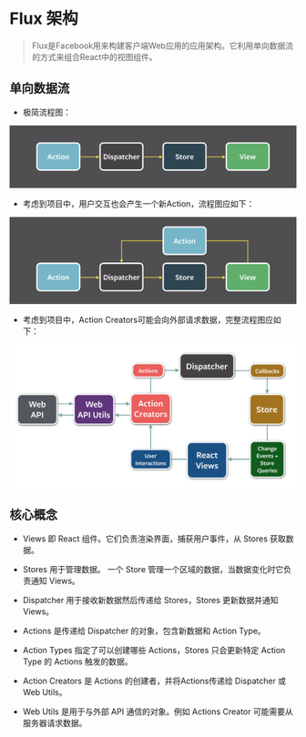 # Flux 架构

> Flux是Facebook用来构建客户端Web应用的应用架构。它利用单向数据流的方式来组合React中的视图组件。

## 单向数据流

- 极简流程图：

![](../imgs/flux-1.png)

- 考虑到项目中，用户交互也会产生一个新Action，流程图应如下：

![](../imgs/flux-2.png)

- 考虑到项目中，Action Creators可能会向外部请求数据，完整流程图应如下：

![](../imgs/flux-3.png)

## 核心概念

- Views 即 React 组件。它们负责渲染界面，捕获用户事件，从 Stores 获取数据。

- Stores 用于管理数据。 一个 Store 管理一个区域的数据，当数据变化时它负责通知 Views。

- Dispatcher 用于接收新数据然后传递给 Stores，Stores 更新数据并通知 Views。

- Actions 是传递给 Dispatcher 的对象，包含新数据和 Action Type。

- Action Types 指定了可以创建哪些 Actions，Stores 只会更新特定 Action Type 的 Actions 触发的数据。

- Action Creators 是 Actions 的创建者，并将Actions传递给 Dispatcher 或 Web Utils。

- Web Utils 是用于与外部 API 通信的对象。例如 Actions Creator 可能需要从服务器请求数据。
